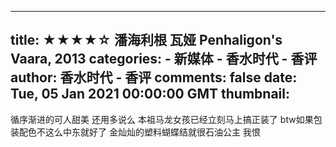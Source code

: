 
---
title: ★★★★☆ 潘海利根 瓦娅 Penhaligon's Vaara, 2013
categories: 
    - 新媒体
    - 香水时代 - 香评
author: 香水时代 - 香评
comments: false
date: Tue, 05 Jan 2021 00:00:00 GMT
thumbnail: 
---

<div>   
循序渐进的可人甜美 还用多说么 本祖马龙女孩已经立刻马上搞正装了
btw如果包装配色不这么中东就好了 金灿灿的塑料蝴蝶结就很石油公主 我恨  
</div>
            